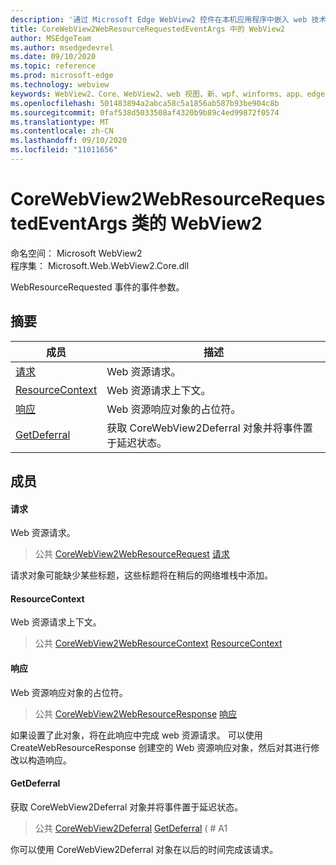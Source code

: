 ```yaml
---
description: '通过 Microsoft Edge WebView2 控件在本机应用程序中嵌入 web 技术 (HTML、CSS 和 JavaScript) '
title: CoreWebView2WebResourceRequestedEventArgs 中的 WebView2
author: MSEdgeTeam
ms.author: msedgedevrel
ms.date: 09/10/2020
ms.topic: reference
ms.prod: microsoft-edge
ms.technology: webview
keywords: WebView2、Core、WebView2、web 视图、新、wpf、winforms、app、edge、CoreWebView2、CoreWebView2Controller、浏览器控件、边缘 html、、浏览器控件、边缘 html、WebView2
ms.openlocfilehash: 501483894a2abca58c5a1856ab587b93be904c8b
ms.sourcegitcommit: 0faf538d5033508af4320b9b89c4ed99872f0574
ms.translationtype: MT
ms.contentlocale: zh-CN
ms.lasthandoff: 09/10/2020
ms.locfileid: "11011656"
---
```

# CoreWebView2WebResourceRequestedEventArgs 类的 WebView2 

命名空间： Microsoft WebView2 \
程序集： Microsoft.Web.WebView2.Core.dll

WebResourceRequested 事件的事件参数。

## 摘要

 成员                        | 描述
--------------------------------|---------------------------------------------
[请求](#request) | Web 资源请求。
[ResourceContext](#resourcecontext) | Web 资源请求上下文。
[响应](#response) | Web 资源响应对象的占位符。
[GetDeferral](#getdeferral) | 获取 CoreWebView2Deferral 对象并将事件置于延迟状态。

## 成员

#### 请求 

Web 资源请求。

> 公共 [CoreWebView2WebResourceRequest](microsoft-web-webview2-core-corewebview2webresourcerequest.md) [请求](#request)

请求对象可能缺少某些标题，这些标题将在稍后的网络堆栈中添加。

#### ResourceContext 

Web 资源请求上下文。

> 公共 [CoreWebView2WebResourceContext](./namespace-microsoft-web-webview2-core.md) [ResourceContext](#resourcecontext)

#### 响应 

Web 资源响应对象的占位符。

> 公共 [CoreWebView2WebResourceResponse](microsoft-web-webview2-core-corewebview2webresourceresponse.md) [响应](#response)

如果设置了此对象，将在此响应中完成 web 资源请求。 可以使用 CreateWebResourceResponse 创建空的 Web 资源响应对象，然后对其进行修改以构造响应。

#### GetDeferral 

获取 CoreWebView2Deferral 对象并将事件置于延迟状态。

> 公共 [CoreWebView2Deferral](microsoft-web-webview2-core-corewebview2deferral.md) [GetDeferral](#getdeferral) ( # A1

你可以使用 CoreWebView2Deferral 对象在以后的时间完成该请求。

